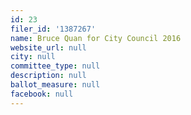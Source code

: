 ```yaml
---
id: 23
filer_id: '1387267'
name: Bruce Quan for City Council 2016
website_url: null
city: null
committee_type: null
description: null
ballot_measure: null
facebook: null
---
```

